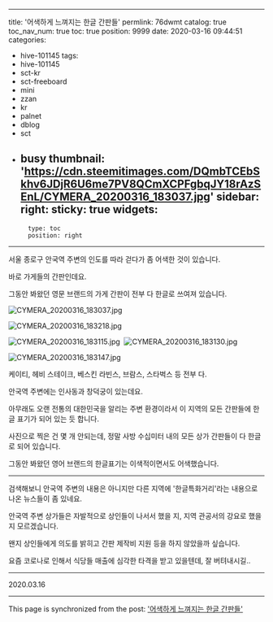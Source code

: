 
---
title: '어색하게 느껴지는 한글 간판들'
permlink: 76dwmt
catalog: true
toc_nav_num: true
toc: true
position: 9999
date: 2020-03-16 09:44:51
categories:
- hive-101145
tags:
- hive-101145
- sct-kr
- sct-freeboard
- mini
- zzan
- kr
- palnet
- dblog
- sct
- busy
thumbnail: 'https://cdn.steemitimages.com/DQmbTCEbSkhv6JDjR6U6me7PV8QCmXCPFgbqJY18rAzSEnL/CYMERA_20200316_183037.jpg'
sidebar:
    right:
        sticky: true
widgets:
    -
        type: toc
        position: right
---


서울 종로구 안국역 주변의 인도를 따라 걷다가 좀 어색한 것이 있습니다.

바로 가게들의 간판인데요.

그동안 봐왔던 영문 브랜드의 가게 간판이 전부 다 한글로 쓰여져 있습니다.

![CYMERA_20200316_183037.jpg](https://cdn.steemitimages.com/DQmbTCEbSkhv6JDjR6U6me7PV8QCmXCPFgbqJY18rAzSEnL/CYMERA_20200316_183037.jpg)

![CYMERA_20200316_183218.jpg](https://cdn.steemitimages.com/DQmVHVJcYgHvZ7SYk9Cw5BNC9haGnCagNmqiyMJj2ueiCcR/CYMERA_20200316_183218.jpg)

![CYMERA_20200316_183115.jpg](https://cdn.steemitimages.com/DQmbBcmoY6B3hNBJC3ntq5KBbMgcwiFqK4tFtF8QdxMBQdy/CYMERA_20200316_183115.jpg)
​
![CYMERA_20200316_183130.jpg](https://cdn.steemitimages.com/DQmU16N8KzBceYwyvDYcp3anJcjj1owKQQYKmMPf8VJ2KHH/CYMERA_20200316_183130.jpg)

![CYMERA_20200316_183147.jpg](https://cdn.steemitimages.com/DQmcHrFMBbbAVtLDNc2mtq5TtzhGtKXZSXgny2i1XtSediW/CYMERA_20200316_183147.jpg)

케이티, 헤비 스테이크, 베스킨 라빈스, 브람스, 스타벅스 등 전부 다.

안국역 주변에는 인사동과 창덕궁이 있는데요.

아무래도 오랜 전통의 대한민국을 알리는 주변 환경이라서 이 지역의 모든 간판들에 한글 표기가 되어 있는 듯 합니다.

사진으로 찍은 건 몇 개 안되는데, 정말 사방 수십미터 내의 모든 상가 간판들이 다 한글로 되어 있습니다.

그동안 봐왔던 영어 브랜드의 한글표기는 이색적이면서도 어색했습니다. 

***

검색해보니 안국역 주변의 내용은 아니지만 다른 지역에 '한글특화거리'라는 내용으로 나온 뉴스들이 좀 있네요.

안국역 주변 상가들은 자발적으로 상인들이 나서서 했을 지, 지역 관공서의 강요로 했을 지 모르겠습니다.

왠지 상인들에게 의도를 밝히고 간판 제작비 지원 등을 하지 않았을까 싶습니다.

요즘 코로나로 인해서 식당들 매출에 심각한 타격을 받고 있을텐데, 잘 버텨내시길..

***

2020.03.16

- - -

This page is synchronized from the post: ['어색하게 느껴지는 한글 간판들'](https://steemit.com/@lucky2015/76dwmt)
